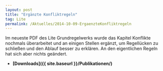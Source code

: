 ```yaml
---
layout: post
title: "Ergänzte Konfliktregeln"
tag: Lite
permalink: /Aktuelles/2014-10-09-ErgaenzteKonfliktregeln
---
```



Im neueste PDF des Lite Grundregelwerks wurde das Kapitel Konflikte nochmals überarbeitet und an einigen Stellen ergänzt, um Regellücken zu schließen und den Ablauf besser zu erklären. An den eigentlichen Regeln hat sich aber nichts geändert.

- **[Downloads]({{ site.baseurl }}/Publikationen/)**



